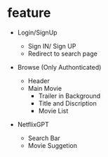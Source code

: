 # feature
  - Login/SignUp
    - Sign IN/ Sign UP
    - Redirect to search page
  - Browse (Only Authonticated)
      - Header
      - Main Movie
        -  Trailer in Background
        -  Title and Discription
        -  Movie List

 - NetflixGPT 
   - Search Bar
   - Movie Suggetion      
   
